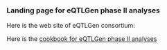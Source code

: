 ### Landing page for eQTLGen phase II analyses

Here is the web site of eQTLGen consortium: 

Here is the [cookbook for eQTLGen phase II analyses](https://eqtlgen.github.io/eqtlgen-web-site/eQTLGen-p2-cookbook.html)
